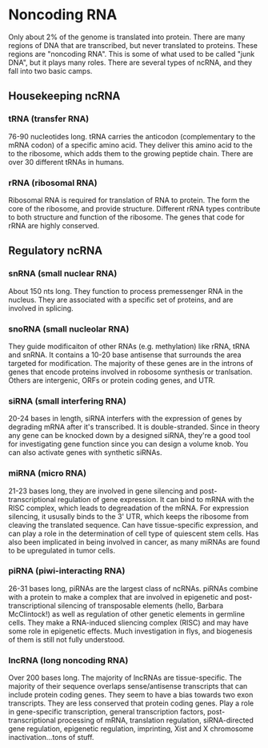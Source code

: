 # Noncoding RNA
Only about 2% of the genome is translated into protein. There are many regions of DNA that are transcribed, but never translated to proteins. These regions are "noncoding RNA". This is some of what used to be called "junk DNA", but it plays many roles. There are several types of ncRNA, and they fall into two basic camps.
## Housekeeping ncRNA
### tRNA (transfer RNA)
76-90 nucleotides long. tRNA carries the anticodon (complementary to the mRNA codon) of a specific amino acid. They deliver this amino acid to the to the ribosome, which adds them to the growing peptide chain. There are over 30 different tRNAs in humans.
### rRNA (ribosomal RNA)
Ribosomal RNA is required for translation of RNA to protein. The form the core of the ribosome, and provide structure. Different rRNA types contribute to both structure and function of the ribosome. The genes that code for rRNA are highly conserved.
## Regulatory ncRNA
### snRNA (small nuclear RNA)
About 150 nts long. They function to process premessenger RNA in the nucleus. They are associated with a specific set of proteins, and are involved in splicing.
### snoRNA (small nucleolar RNA)
They guide modificaiton of other RNAs (e.g. methylation) like rRNA, tRNA and snRNA. It contains a 10-20 base antisense that surrounds the area targeted for modification. The majority of these genes are in the introns of genes that encode proteins involved in robosome synthesis or tranlsation. Others are intergenic, ORFs or protein coding genes, and UTR.
### siRNA (small interfering RNA)
20-24 bases in length, siRNA interfers with the expression of genes by degrading mRNA after it's transcribed. It is double-stranded. Since in theory any gene can be knocked down by a designed siRNA, they're a good tool for investigating gene function since you can design a volume knob. You can also activate genes with synthetic siRNAs.
### miRNA (micro RNA)
21-23 bases long, they are involved in gene silencing and post-transcriptional regulation of gene expression. It can bind to mRNA with the RISC complex, which leads to degreadation of the mRNA. For expression silencing, it ususally binds to the 3' UTR, which keeps the ribosome from cleaving the translated sequence. Can have tissue-specific expression, and can play a role in the determination of cell type of quiescent stem cells. Has also been implicated in being involved in cancer, as many miRNAs are found to be upregulated in tumor cells.
### piRNA (piwi-interacting RNA)
26-31 bases long, piRNAs are the largest class of ncRNAs. piRNAs combine with a protein to make a complex that are involved in epigenetic and post-transcriptional silencing of transposable elements (hello, Barbara McClintock!) as well as regulation of other genetic elements in germline cells. They make a RNA-induced sliencing complex (RISC) and may have some role in epigenetic effects. Much investigation in flys, and biogenesis of them is still not fully understood.
### lncRNA (long noncoding RNA)
Over 200 bases long. The majority of lncRNAs are tissue-specific. The majority of their sequence overlaps sense/antisense transcripts that can include protein coding genes. They seem to have a bias towards two exon transcripts. They are less conserved that protein coding genes. Play a role in gene-specific transcription, general transcription factors, post-transcriptional processing of mRNA, translation regulation, siRNA-directed gene regulation, epigenetic regulation, imprinting, Xist and X chromosome inactivation...tons of stuff.
